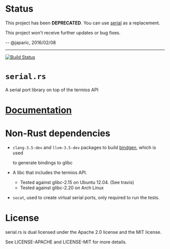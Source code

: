 # Status

This project has been **DEPRECATED**. You can use [serial] as a replacement.

[serial]: https://crates.io/crates/serial

This project won't receive further updates or bug fixes.

-- @japaric, 2016/02/08

---

[![Build Status][status]](https://travis-ci.org/japaric/serial.rs)

# `serial.rs`

A serial port library on top of the termios API

# [Documentation][docs]

# Non-Rust dependencies

- `clang-3.5-dev` and `llvm-3.5-dev` packages to build [bindgen], which is used

  to generate bindings to glibc
- A libc that includes the termios API.
  - Tested against glibc-2.15 on Ubuntu 12.04. (See travis)
  - Tested against glibc-2.20 on Arch Linux
- `socat`, used to create virtual serial ports, only required to run the tests.

# License

serial.rs is dual licensed under the Apache 2.0 license and the MIT license.

See LICENSE-APACHE and LICENSE-MIT for more details.

[bindgen]: https://github.com/crabtw/rust-bindgen
[docs]: http://japaric.github.io/serial.rs/serial/
[status]: https://travis-ci.org/japaric/serial.rs.svg?branch=master
